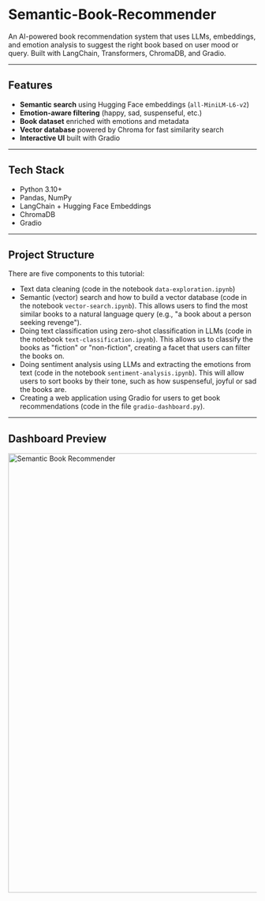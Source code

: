 # Semantic-Book-Recommender

An AI-powered book recommendation system that uses LLMs, embeddings, and emotion analysis to suggest the right book based on user mood or query. Built with LangChain, Transformers, ChromaDB, and Gradio.

---

## Features
- **Semantic search** using Hugging Face embeddings (`all-MiniLM-L6-v2`)
- **Emotion-aware filtering** (happy, sad, suspenseful, etc.)
- **Book dataset** enriched with emotions and metadata
- **Vector database** powered by Chroma for fast similarity search
- **Interactive UI** built with Gradio

---

## Tech Stack
- Python 3.10+
- Pandas, NumPy
- LangChain + Hugging Face Embeddings
- ChromaDB
- Gradio

---

## Project Structure
There are five components to this tutorial:
- Text data cleaning (code in the notebook `data-exploration.ipynb`)
- Semantic (vector) search and how to build a vector database (code in the notebook `vector-search.ipynb`). This allows users to find the most similar books to a natural        language query (e.g., "a book about a person seeking revenge").
- Doing text classification using zero-shot classification in LLMs (code in the notebook `text-classification.ipynb`). This allows us to classify the books as "fiction" or      "non-fiction", creating a facet that users can filter the books on.
- Doing sentiment analysis using LLMs and extracting the emotions from text (code in the notebook `sentiment-analysis.ipynb`). This will allow users to sort books by their      tone, such as how suspenseful, joyful or sad the books are.
- Creating a web application using Gradio for users to get book recommendations (code in the file `gradio-dashboard.py`).
  
---

## Dashboard Preview
<img width="1920" height="891" alt="Semantic Book Recommender" src="https://github.com/user-attachments/assets/b81b31c2-ea5a-4890-a3a8-6397ffe17ec1"/>





